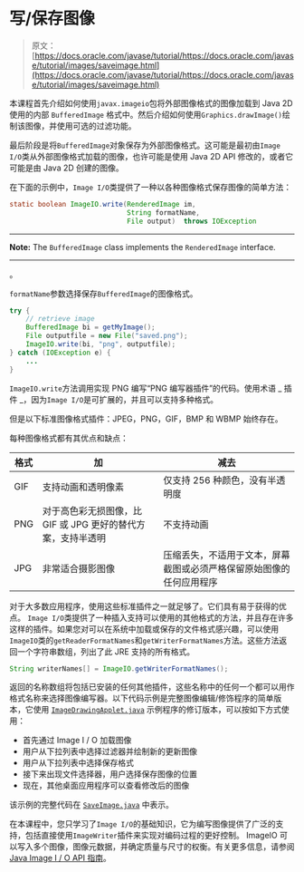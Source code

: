 # 写/保存图像

> 原文： [https://docs.oracle.com/javase/tutorial/https://docs.oracle.com/javase/tutorial/images/saveimage.html](https://docs.oracle.com/javase/tutorial/https://docs.oracle.com/javase/tutorial/images/saveimage.html)

本课程首先介绍如何使用`javax.imageio`包将外部图像格式的图像加载到 Java 2D 使用的内部 `BufferedImage` 格式中。然后介绍如何使用`Graphics.drawImage()`绘制该图像，并使用可选的过滤功能。

最后阶段是将`BufferedImage`对象保存为外部图像格式。这可能是最初由`Image I/O`类从外部图像格式加载的图像，也许可能是使用 Java 2D API 修改的，或者它可能是由 Java 2D 创建的图像。

在下面的示例中，`Image I/O`类提供了一种以各种图像格式保存图像的简单方法：

```java
static boolean ImageIO.write(RenderedImage im, 
                             String formatName,
                             File output)  throws IOException

```

* * *

**Note:** The `BufferedImage` class implements the `RenderedImage` interface.

* * *

。

`formatName`参数选择保存`BufferedImage`的图像格式。

```java
try {
    // retrieve image
    BufferedImage bi = getMyImage();
    File outputfile = new File("saved.png");
    ImageIO.write(bi, "png", outputfile);
} catch (IOException e) {
    ...
}

```

`ImageIO.write`方法调用实现 PNG 编写“PNG 编写器插件”的代码。使用术语 _ 插件 _，因为`Image I/O`是可扩展的，并且可以支持多种格式。

但是以下标准图像格式插件：JPEG，PNG，GIF，BMP 和 WBMP 始终存在。

每种图像格式都有其优点和缺点：

| 格式 | 加 | 减去 |
| --- | --- | --- |
| GIF | 支持动画和透明像素 | 仅支持 256 种颜色，没有半透明度 |
| PNG | 对于高色彩无损图像，比 GIF 或 JPG 更好的替代方案，支持半透明 | 不支持动画 |
| JPG | 非常适合摄影图像 | 压缩丢失，不适用于文本，屏幕截图或必须严格保留原始图像的任何应用程序 |

对于大多数应用程序，使用这些标准插件之一就足够了。它们具有易于获得的优点。 `Image I/O`类提供了一种插入支持可以使用的其他格式的方法，并且存在许多这样的插件。如果您对可以在系统中加载或保存的文件格式感兴趣，可以使用`ImageIO`类的`getReaderFormatNames`和`getWriterFormatNames`方法。这些方法返回一个字符串数组，列出了此 JRE 支持的所有格式。

```java
String writerNames[] = ImageIO.getWriterFormatNames();

```

返回的名称数组将包括已安装的任何其他插件，这些名称中的任何一个都可以用作格式名称来选择图像编写器。以下代码示例是完整图像编辑/修饰程序的简单版本，它使用 [`ImageDrawingApplet.java`](examples/ImageDrawingApplet.java) 示例程序的修订版本，可以按如下方式使用：

*   首先通过 Image I / O 加载图像
*   用户从下拉列表中选择过滤器并绘制新的更新图像
*   用户从下拉列表中选择保存格式
*   接下来出现文件选择器，用户选择保存图像的位置
*   现在，其他桌面应用程序可以查看修改后的图像

该示例的完整代码在 [`SaveImage.java`](examples/SaveImage.java) 中表示。

在本课程中，您只学习了`Image I/O`的基础知识，它为编写图像提供了广泛的支持，包括直接使用`ImageWriter`插件来实现对编码过程的更好控制。 ImageIO 可以写入多个图像，图像元数据，并确定质量与尺寸的权衡。有关更多信息，请参阅 [Java Image I / O API 指南](https://docs.oracle.com/javase/8/docs/technotes/guides/imageio/spec/title.fm.html)。